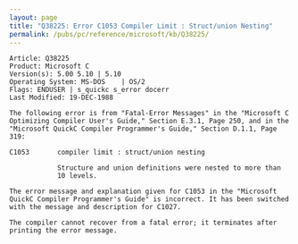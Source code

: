 ```yaml
---
layout: page
title: "Q38225: Error C1053 Compiler Limit : Struct/union Nesting"
permalink: /pubs/pc/reference/microsoft/kb/Q38225/
---
```


	Article: Q38225
	Product: Microsoft C
	Version(s): 5.00 5.10 | 5.10
	Operating System: MS-DOS    | OS/2
	Flags: ENDUSER | s_quickc s_error docerr
	Last Modified: 19-DEC-1988
	
	The following error is from "Fatal-Error Messages" in the "Microsoft C
	Optimizing Compiler User's Guide," Section E.3.1, Page 250, and in the
	"Microsoft QuickC Compiler Programmer's Guide," Section D.1.1, Page
	319:
	
	C1053       compiler limit : struct/union nesting
	
	            Structure and union definitions were nested to more than
	            10 levels.
	
	The error message and explanation given for C1053 in the "Microsoft
	QuickC Compiler Programmer's Guide" is incorrect. It has been switched
	with the message and description for C1027.
	
	The compiler cannot recover from a fatal error; it terminates after
	printing the error message.
